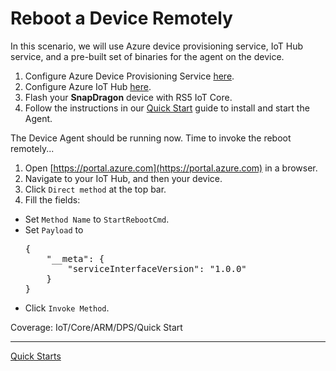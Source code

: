 # Reboot a Device Remotely

In this scenario, we will use Azure device provisioning service, IoT Hub service, and a pre-built set of binaries for the agent on the device.

1. Configure Azure Device Provisioning Service [here](configure-azure-dps.md).
2. Configure Azure IoT Hub [here](configure-azure-iothub.md).
3. Flash your **SnapDragon** device with RS5 IoT Core.
4. Follow the instructions in our [Quick Start](../quick-start-with-dps.md) guide to install and start the Agent.

The Device Agent should be running now. Time to invoke the reboot remotely...

1. Open [https://portal.azure.com](https://portal.azure.com) in a browser.
2. Navigate to your IoT Hub, and then your device.
3. Click `Direct method` at the top bar.
4. Fill the fields:
  - Set `Method Name` to `StartRebootCmd`.
  - Set `Payload` to
    <pre>
    {
        "__meta": {
            "serviceInterfaceVersion": "1.0.0"
        }
    }
    </pre>
  - Click `Invoke Method`.

Coverage: IoT/Core/ARM/DPS/Quick Start

----

[Quick Starts](../quick-start.md)